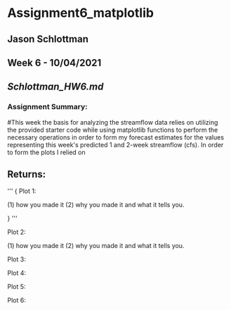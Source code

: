 # **Assignment6_matplotlib**
## **Jason Schlottman**
## Week 6 - 10/04/2021
## *Schlottman_HW6.md*

### Assignment Summary:
#This week the basis for analyzing the streamflow data relies on utilizing the provided starter code while using matplotlib functions to perform the necessary operations in order to form my forecast estimates for the values representing this week's predicted 1 and 2-week streamflow (cfs). In order to form the plots I relied on

## Returns:

'''
{
Plot 1:

(1) how you made it
(2) why you made it and what it tells you.

}
'''

Plot 2:

(1) how you made it
(2) why you made it and what it tells you.


Plot 3:

Plot 4:

Plot 5:

Plot 6:
